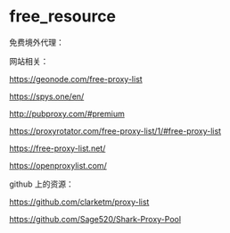 # free_resource
免费境外代理：

网站相关：

https://geonode.com/free-proxy-list

https://spys.one/en/

http://pubproxy.com/#premium

https://proxyrotator.com/free-proxy-list/1/#free-proxy-list

https://free-proxy-list.net/

https://openproxylist.com/

github 上的资源：

https://github.com/clarketm/proxy-list

https://github.com/Sage520/Shark-Proxy-Pool

